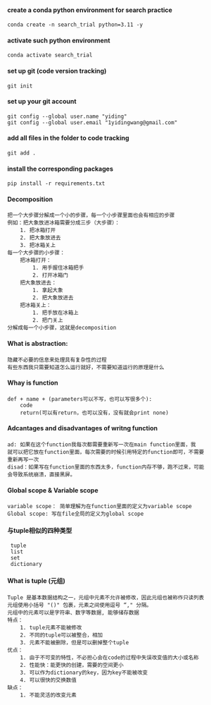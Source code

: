 #### create a conda python environment for search practice

```shell
conda create -n search_trial python=3.11 -y
```

#### activate such python environment

```shell
conda activate search_trial
```

#### set up git (code version tracking)
```shell
git init
```

#### set up your git account
```shell
git config --global user.name "yiding"
git config --global user.email "1yidingwang@gmail.com"
```

#### add all files in the folder to code tracking
```shell
git add .
```

#### install the corresponding packages

```shell
pip install -r requirements.txt
```
#### Decomposition 
```shell
把一个大步骤分解成一个小的步骤，每一个小步骤里面也会有相应的步骤
例如：把大象放进冰箱需要分成三步（大步骤）：
    1. 把冰箱打开
    2. 把大象放进去
    3. 把冰箱关上
每一个大步骤的小步骤：
    把冰箱打开：
        1. 用手握住冰箱把手
        2. 打开冰箱门
    把大象放进去：
        1. 拿起大象
        2. 把大象放进去
    把冰箱关上：
        1. 把手放在冰箱上
        2. 把门关上
分解成每一个小步骤，这就是decomposition
```

####  What  is abstraction:
```shell
隐藏不必要的信息来处理具有复杂性的过程
有些东西我只需要知道怎么运行就好，不需要知道运行的原理是什么
```

#### Whay is function
```shell
def + name + (parameters可以不写，也可以写很多个):
    code
    return(可以有return，也可以没有，没有就会print none)
```

#### Adcantages and disadvantages of writng function
```shell
ad: 如果在这个function我每次都需要重新写一次在main function里面，我
就可以把它放在function里面，每次需要的时候引用特定的function即可，不需要
重新再写一次
disad：如果写在function里面的东西太多，function内存不够，跑不过来，可能
会导致系统崩溃，直接黑屏。
```

#### Global scope & Variable scope
```shell
variable scope： 简单理解为在function里面的定义为variable scope
Global scope: 写在file全局的定义为global scope
```

#### 与tuple相似的四种类型
```shell
 tuple
 list 
 set
 dictionary
```

#### What is tuple (元组)
```shell
Tuple 是基本数据结构之一，元组中元素不允许被修改，因此元组也被称作只读列表
元组使用小括号 "()" 包裹，元素之间使用逗号 “," 分隔。
元组中的元素可以是字符串、数字等数据, 能够储存数据
特点：
    1. tuple元素不能被修改
    2. 不同的tuple可以被整合，相加
    3. 元素不能被删除，但是可以删掉整个tuple
优点：
    1. 由于不可变的特性，不必担心会在code的过程中失误改变值的大小或名称
    2. 性能快：能更快的创建，需要的空间更小
    3. 可以作为dictionary的key，因为key不能被改变
    4. 可以很快的交换数值
缺点：
    1. 不能灵活的改变元素
```

